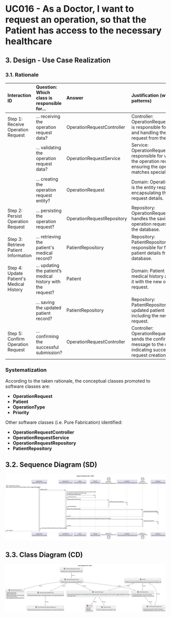 # UC016 - As a Doctor, I want to request an operation, so that the Patient has access to the necessary healthcare

## 3. Design - Use Case Realization

### 3.1. Rationale

| Interaction ID                                       | Question: Which class is responsible for...                  | Answer                               | Justification (with patterns)                                                                                                        |
|:-----------------------------------------------------|:-------------------------------------------------------------|:-------------------------------------|:-------------------------------------------------------------------------------------------------------------------------------------|
| Step 1: Receive Operation Request                    | ... receiving the operation request data?                     | OperationRequestController           | Controller: OperationRequestController is responsible for receiving and handling the operation request from the doctor.              |
|                                                      | ... validating the operation request data?                    | OperationRequestService              | Service: OperationRequestService is responsible for validating the operation request, ensuring the operation type matches specialization.|
|                                                      | ... creating the operation request entity?                    | OperationRequest                     | Domain: OperationRequest is the entity responsible for encapsulating the operation request details.                                   |
| Step 2: Persist Operation Request                    | ... persisting the operation request?                         | OperationRequestRepository           | Repository: OperationRequestRepository handles the saving of the operation request entity to the database.                            |
| Step 3: Retrieve Patient Information                 | ... retrieving the patient's medical record?                  | PatientRepository                    | Repository: PatientRepository is responsible for fetching the patient details from the database.                                      |
| Step 4: Update Patient's Medical History             | ... updating the patient’s medical history with the request?  | Patient                              | Domain: Patient holds the medical history and updates it with the new operation request.                                              |
|                                                      | ... saving the updated patient record?                        | PatientRepository                    | Repository: PatientRepository saves the updated patient data, including the new operation request.                                    |
| Step 5: Confirm Operation Request                    | ... confirming the successful submission?                     | OperationRequestController           | Controller: OperationRequestController sends the confirmation message to the doctor, indicating successful request creation.         |

### Systematization

According to the taken rationale, the conceptual classes promoted to software classes are:

- **OperationRequest**
- **Patient**
- **OperationType**
- **Priority**

Other software classes (i.e. Pure Fabrication) identified:

- **OperationRequestController**
- **OperationRequestService**
- **OperationRequestRepository**
- **PatientRepository**

## 3.2. Sequence Diagram (SD)

![uc016-sequence-diagram.svg](svg/uc016-sequence-diagram.svg)

## 3.3. Class Diagram (CD)

![uc016-class-diagram.svg](svg/uc016-class-diagram.svg)
